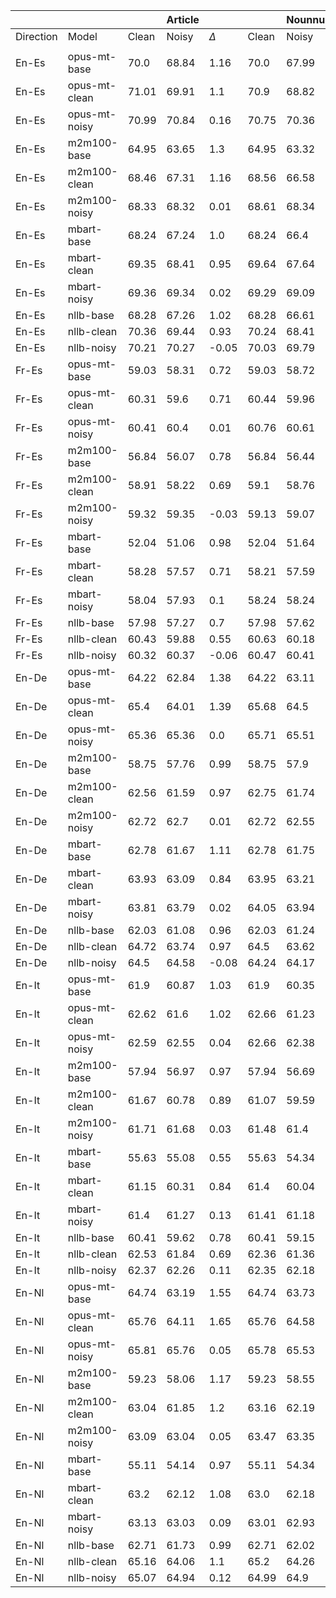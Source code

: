 ||         ||Article   |||Nounnum   || |Prep      | |
|----------|---------------|-------|----------|-------|-------|----------|-------|-----|----------|-----|
| Direction| Model         |Clean  |Noisy     |$\Delta$|Clean  |Noisy     |$\Delta$|Clean|Noisy     |$\Delta$|
|            |          |       |          |       |       |          |       |     |          |     |
|En-Es     |opus-mt-base   |70.0   |68.84     |1.16   |70.0   |67.99     |2.02   |70.0 |69.28     |0.72 |
|En-Es     |opus-mt-clean  |71.01  |69.91     |1.1    |70.9   |68.82     |2.08   |71.01|70.38     |0.63 |
|En-Es     |opus-mt-noisy  |70.99  |70.84     |0.16   |70.75  |70.36     |0.38   |71.04|70.75     |0.29 |
|En-Es     |m2m100-base    |64.95  |63.65     |1.3    |64.95  |63.32     |1.63   |64.95|64.32     |0.64 |
|En-Es     |m2m100-clean   |68.46  |67.31     |1.16   |68.56  |66.58     |1.98   |68.38|67.48     |0.89 |
|En-Es     |m2m100-noisy   |68.33  |68.32     |0.01   |68.61  |68.34     |0.27   |68.36|68.1      |0.26 |
|En-Es     |mbart-base     |68.24  |67.24     |1.0    |68.24  |66.4      |1.84   |68.24|67.76     |0.48 |
|En-Es     |mbart-clean    |69.35  |68.41     |0.95   |69.64  |67.64     |1.99   |69.56|68.86     |0.7  |
|En-Es     |mbart-noisy    |69.36  |69.34     |0.02   |69.29  |69.09     |0.2    |69.38|69.2      |0.18 |
|En-Es     |nllb-base      |68.28  |67.26     |1.02   |68.28  |66.61     |1.67   |68.28|67.65     |0.63 |
|En-Es     |nllb-clean     |70.36  |69.44     |0.93   |70.24  |68.41     |1.84   |70.25|69.69     |0.56 |
|En-Es     |nllb-noisy     |70.21  |70.27     |-0.05  |70.03  |69.79     |0.25   |70.18|69.85     |0.33 |
|Fr-Es     |opus-mt-base   |59.03  |58.31     |0.72   |59.03  |58.72     |0.31   |59.03|58.3      |0.73 |
|Fr-Es     |opus-mt-clean  |60.31  |59.6      |0.71   |60.44  |59.96     |0.48   |60.77|59.92     |0.84 |
|Fr-Es     |opus-mt-noisy  |60.41  |60.4      |0.01   |60.76  |60.61     |0.15   |60.56|60.3      |0.26 |
|Fr-Es     |m2m100-base    |56.84  |56.07     |0.78   |56.84  |56.44     |0.41   |56.84|56.12     |0.73 |
|Fr-Es     |m2m100-clean   |58.91  |58.22     |0.69   |59.1   |58.76     |0.35   |59.23|58.54     |0.69 |
|Fr-Es     |m2m100-noisy   |59.32  |59.35     |-0.03  |59.13  |59.07     |0.07   |59.03|58.75     |0.28 |
|Fr-Es     |mbart-base     |52.04  |51.06     |0.98   |52.04  |51.64     |0.39   |52.04|51.34     |0.69 |
|Fr-Es     |mbart-clean    |58.28  |57.57     |0.71   |58.21  |57.59     |0.62   |58.07|57.22     |0.84 |
|Fr-Es     |mbart-noisy    |58.04  |57.93     |0.1    |58.24  |58.24     |0.0    |58.34|58.18     |0.17 |
|Fr-Es     |nllb-base      |57.98  |57.27     |0.7    |57.98  |57.62     |0.36   |57.98|57.36     |0.62 |
|Fr-Es     |nllb-clean     |60.43  |59.88     |0.55   |60.63  |60.18     |0.46   |60.34|59.64     |0.69 |
|Fr-Es     |nllb-noisy     |60.32  |60.37     |-0.06  |60.47  |60.41     |0.06   |60.21|59.97     |0.23 |
|En-De     |opus-mt-base   |64.22  |62.84     |1.38   |64.22  |63.11     |1.1    |64.22|63.15     |1.07 |
|En-De     |opus-mt-clean  |65.4   |64.01     |1.39   |65.68  |64.5      |1.18   |65.4 |64.32     |1.08 |
|En-De     |opus-mt-noisy  |65.36  |65.36     |0.0    |65.71  |65.51     |0.2    |65.45|65.08     |0.37 |
|En-De     |m2m100-base    |58.75  |57.76     |0.99   |58.75  |57.9      |0.85   |58.75|58.13     |0.61 |
|En-De     |m2m100-clean   |62.56  |61.59     |0.97   |62.75  |61.74     |1.01   |62.67|62.15     |0.53 |
|En-De     |m2m100-noisy   |62.72  |62.7      |0.01   |62.72  |62.55     |0.17   |62.76|62.53     |0.23 |
|En-De     |mbart-base     |62.78  |61.67     |1.11   |62.78  |61.75     |1.02   |62.78|62.05     |0.73 |
|En-De     |mbart-clean    |63.93  |63.09     |0.84   |63.95  |63.21     |0.74   |63.81|63.16     |0.65 |
|En-De     |mbart-noisy    |63.81  |63.79     |0.02   |64.05  |63.94     |0.11   |63.9 |63.66     |0.24 |
|En-De     |nllb-base      |62.03  |61.08     |0.96   |62.03  |61.24     |0.79   |62.03|61.42     |0.62 |
|En-De     |nllb-clean     |64.72  |63.74     |0.97   |64.5   |63.62     |0.88   |64.38|63.69     |0.69 |
|En-De     |nllb-noisy     |64.5   |64.58     |-0.08  |64.24  |64.17     |0.07   |64.34|64.12     |0.22 |
|En-It     |opus-mt-base   |61.9   |60.87     |1.03   |61.9   |60.35     |1.55   |61.9 |61.25     |0.65 |
|En-It     |opus-mt-clean  |62.62  |61.6      |1.02   |62.66  |61.23     |1.43   |62.84|62.19     |0.65 |
|En-It     |opus-mt-noisy  |62.59  |62.55     |0.04   |62.66  |62.38     |0.28   |62.85|62.66     |0.19 |
|En-It     |m2m100-base    |57.94  |56.97     |0.97   |57.94  |56.69     |1.24   |57.94|57.54     |0.4  |
|En-It     |m2m100-clean   |61.67  |60.78     |0.89   |61.07  |59.59     |1.48   |61.67|61.26     |0.41 |
|En-It     |m2m100-noisy   |61.71  |61.68     |0.03   |61.48  |61.4      |0.09   |61.62|61.58     |0.05 |
|En-It     |mbart-base     |55.63  |55.08     |0.55   |55.63  |54.34     |1.29   |55.63|55.24     |0.39 |
|En-It     |mbart-clean    |61.15  |60.31     |0.84   |61.4   |60.04     |1.36   |61.35|60.75     |0.6  |
|En-It     |mbart-noisy    |61.4   |61.27     |0.13   |61.41  |61.18     |0.24   |61.1 |60.78     |0.32 |
|En-It     |nllb-base      |60.41  |59.62     |0.78   |60.41  |59.15     |1.26   |60.41|60.1      |0.31 |
|En-It     |nllb-clean     |62.53  |61.84     |0.69   |62.36  |61.36     |1.0    |62.41|62.04     |0.37 |
|En-It     |nllb-noisy     |62.37  |62.26     |0.11   |62.35  |62.18     |0.17   |62.54|62.36     |0.18 |
|En-Nl     |opus-mt-base   |64.74  |63.19     |1.55   |64.74  |63.73     |1.01   |64.74|63.93     |0.82 |
|En-Nl     |opus-mt-clean  |65.76  |64.11     |1.65   |65.76  |64.58     |1.17   |65.95|65.05     |0.9  |
|En-Nl     |opus-mt-noisy  |65.81  |65.76     |0.05   |65.78  |65.53     |0.25   |65.61|65.31     |0.3  |
|En-Nl     |m2m100-base    |59.23  |58.06     |1.17   |59.23  |58.55     |0.68   |59.23|58.61     |0.61 |
|En-Nl     |m2m100-clean   |63.04  |61.85     |1.2    |63.16  |62.19     |0.97   |63.61|63.08     |0.52 |
|En-Nl     |m2m100-noisy   |63.09  |63.04     |0.05   |63.47  |63.35     |0.12   |63.17|63.01     |0.16 |
|En-Nl     |mbart-base     |55.11  |54.14     |0.97   |55.11  |54.34     |0.77   |55.11|54.66     |0.45 |
|En-Nl     |mbart-clean    |63.2   |62.12     |1.08   |63.0   |62.18     |0.82   |63.28|62.44     |0.84 |
|En-Nl     |mbart-noisy    |63.13  |63.03     |0.09   |63.01  |62.93     |0.08   |63.28|62.98     |0.3  |
|En-Nl     |nllb-base      |62.71  |61.73     |0.99   |62.71  |62.02     |0.69   |62.71|62.24     |0.47 |
|En-Nl     |nllb-clean     |65.16  |64.06     |1.1    |65.2   |64.26     |0.67   |65.02|64.48     |0.53 |
|En-Nl     |nllb-noisy     |65.07  |64.94     |0.12   |64.99  |64.9      |0.1    |64.94|64.68     |0.26 |
